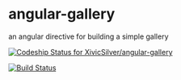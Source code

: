 angular-gallery
===============

an angular directive for building a simple gallery  

[ ![Codeship Status for XivicSilver/angular-gallery](https://www.codeship.io/projects/dbba65c0-76e2-0131-9ed3-2ed7dbf8d003/status?branch=master)](https://www.codeship.io/projects/13960)  

[![Build Status](https://travis-ci.org/XivicSilver/angular-gallery.png?branch=master)](https://travis-ci.org/XivicSilver/angular-gallery)
